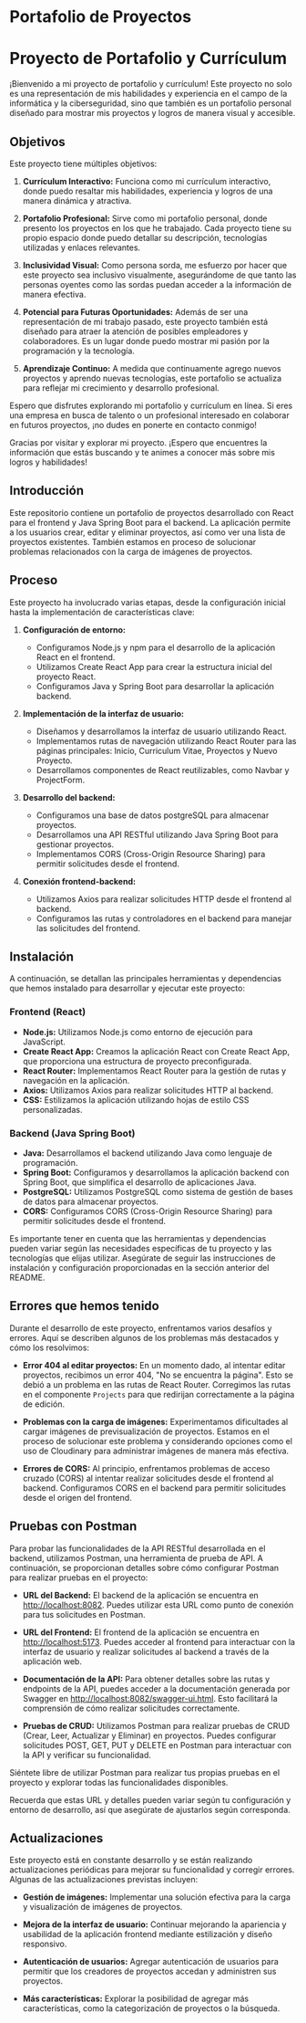 ﻿# Portafolio de Proyectos

# Proyecto de Portafolio y Currículum

¡Bienvenido a mi proyecto de portafolio y currículum! Este proyecto no solo es una representación de mis habilidades y experiencia en el campo de la informática y la ciberseguridad, sino que también es un portafolio personal diseñado para mostrar mis proyectos y logros de manera visual y accesible.

## Objetivos

Este proyecto tiene múltiples objetivos:

1. **Currículum Interactivo:** Funciona como mi currículum interactivo, donde puedo resaltar mis habilidades, experiencia y logros de una manera dinámica y atractiva.

2. **Portafolio Profesional:** Sirve como mi portafolio personal, donde presento los proyectos en los que he trabajado. Cada proyecto tiene su propio espacio donde puedo detallar su descripción, tecnologías utilizadas y enlaces relevantes.

3. **Inclusividad Visual:** Como persona sorda, me esfuerzo por hacer que este proyecto sea inclusivo visualmente, asegurándome de que tanto las personas oyentes como las sordas puedan acceder a la información de manera efectiva.

4. **Potencial para Futuras Oportunidades:** Además de ser una representación de mi trabajo pasado, este proyecto también está diseñado para atraer la atención de posibles empleadores y colaboradores. Es un lugar donde puedo mostrar mi pasión por la programación y la tecnología.

5. **Aprendizaje Continuo:** A medida que continuamente agrego nuevos proyectos y aprendo nuevas tecnologías, este portafolio se actualiza para reflejar mi crecimiento y desarrollo profesional.

Espero que disfrutes explorando mi portafolio y currículum en línea. Si eres una empresa en busca de talento o un profesional interesado en colaborar en futuros proyectos, ¡no dudes en ponerte en contacto conmigo!

Gracias por visitar y explorar mi proyecto. ¡Espero que encuentres la información que estás buscando y te animes a conocer más sobre mis logros y habilidades!


## Introducción

Este repositorio contiene un portafolio de proyectos desarrollado con React para el frontend y Java Spring Boot para el backend. La aplicación permite a los usuarios crear, editar y eliminar proyectos, así como ver una lista de proyectos existentes. También estamos en proceso de solucionar problemas relacionados con la carga de imágenes de proyectos.

## Proceso

Este proyecto ha involucrado varias etapas, desde la configuración inicial hasta la implementación de características clave:

1. **Configuración de entorno:**
   - Configuramos Node.js y npm para el desarrollo de la aplicación React en el frontend.
   - Utilizamos Create React App para crear la estructura inicial del proyecto React.
   - Configuramos Java y Spring Boot para desarrollar la aplicación backend.

2. **Implementación de la interfaz de usuario:**
   - Diseñamos y desarrollamos la interfaz de usuario utilizando React.
   - Implementamos rutas de navegación utilizando React Router para las páginas principales: Inicio, Curriculum Vitae, Proyectos y Nuevo Proyecto.
   - Desarrollamos componentes de React reutilizables, como Navbar y ProjectForm.

3. **Desarrollo del backend:**
   - Configuramos una base de datos postgreSQL para almacenar proyectos.
   - Desarrollamos una API RESTful utilizando Java Spring Boot para gestionar proyectos.
   - Implementamos CORS (Cross-Origin Resource Sharing) para permitir solicitudes desde el frontend.

4. **Conexión frontend-backend:**
   - Utilizamos Axios para realizar solicitudes HTTP desde el frontend al backend.
   - Configuramos las rutas y controladores en el backend para manejar las solicitudes del frontend.

## Instalación

A continuación, se detallan las principales herramientas y dependencias que hemos instalado para desarrollar y ejecutar este proyecto:

### Frontend (React)

- **Node.js:** Utilizamos Node.js como entorno de ejecución para JavaScript.
- **Create React App:** Creamos la aplicación React con Create React App, que proporciona una estructura de proyecto preconfigurada.
- **React Router:** Implementamos React Router para la gestión de rutas y navegación en la aplicación.
- **Axios:** Utilizamos Axios para realizar solicitudes HTTP al backend.
- **CSS:** Estilizamos la aplicación utilizando hojas de estilo CSS personalizadas.

### Backend (Java Spring Boot)

- **Java:** Desarrollamos el backend utilizando Java como lenguaje de programación.
- **Spring Boot:** Configuramos y desarrollamos la aplicación backend con Spring Boot, que simplifica el desarrollo de aplicaciones Java.
- **PostgreSQL:** Utilizamos PostgreSQL como sistema de gestión de bases de datos para almacenar proyectos.
- **CORS:** Configuramos CORS (Cross-Origin Resource Sharing) para permitir solicitudes desde el frontend.

Es importante tener en cuenta que las herramientas y dependencias pueden variar según las necesidades específicas de tu proyecto y las tecnologías que elijas utilizar. Asegúrate de seguir las instrucciones de instalación y configuración proporcionadas en la sección anterior del README.

## Errores que hemos tenido

Durante el desarrollo de este proyecto, enfrentamos varios desafíos y errores. Aquí se describen algunos de los problemas más destacados y cómo los resolvimos:

- **Error 404 al editar proyectos:** En un momento dado, al intentar editar proyectos, recibimos un error 404, "No se encuentra la página". Esto se debió a un problema en las rutas de React Router. Corregimos las rutas en el componente `Projects` para que redirijan correctamente a la página de edición.

- **Problemas con la carga de imágenes:** Experimentamos dificultades al cargar imágenes de previsualización de proyectos. Estamos en el proceso de solucionar este problema y considerando opciones como el uso de Cloudinary para administrar imágenes de manera más efectiva.

- **Errores de CORS:** Al principio, enfrentamos problemas de acceso cruzado (CORS) al intentar realizar solicitudes desde el frontend al backend. Configuramos CORS en el backend para permitir solicitudes desde el origen del frontend.

## Pruebas con Postman

Para probar las funcionalidades de la API RESTful desarrollada en el backend, utilizamos Postman, una herramienta de prueba de API. A continuación, se proporcionan detalles sobre cómo configurar Postman para realizar pruebas en el proyecto:

- **URL del Backend:** El backend de la aplicación se encuentra en [http://localhost:8082](http://localhost:8082). Puedes utilizar esta URL como punto de conexión para tus solicitudes en Postman.

- **URL del Frontend:** El frontend de la aplicación se encuentra en [http://localhost:5173](http://localhost:5173). Puedes acceder al frontend para interactuar con la interfaz de usuario y realizar solicitudes al backend a través de la aplicación web.

- **Documentación de la API:** Para obtener detalles sobre las rutas y endpoints de la API, puedes acceder a la documentación generada por Swagger en [http://localhost:8082/swagger-ui.html](http://localhost:8082/swagger-ui.html). Esto facilitará la comprensión de cómo realizar solicitudes correctamente.

- **Pruebas de CRUD:** Utilizamos Postman para realizar pruebas de CRUD (Crear, Leer, Actualizar y Eliminar) en proyectos. Puedes configurar solicitudes POST, GET, PUT y DELETE en Postman para interactuar con la API y verificar su funcionalidad.

Siéntete libre de utilizar Postman para realizar tus propias pruebas en el proyecto y explorar todas las funcionalidades disponibles.

Recuerda que estas URL y detalles pueden variar según tu configuración y entorno de desarrollo, así que asegúrate de ajustarlos según corresponda.


## Actualizaciones

Este proyecto está en constante desarrollo y se están realizando actualizaciones periódicas para mejorar su funcionalidad y corregir errores. Algunas de las actualizaciones previstas incluyen:

- **Gestión de imágenes:** Implementar una solución efectiva para la carga y visualización de imágenes de proyectos.

- **Mejora de la interfaz de usuario:** Continuar mejorando la apariencia y usabilidad de la aplicación frontend mediante estilización y diseño responsivo.

- **Autenticación de usuarios:** Agregar autenticación de usuarios para permitir que los creadores de proyectos accedan y administren sus proyectos.

- **Más características:** Explorar la posibilidad de agregar más características, como la categorización de proyectos o la búsqueda.

